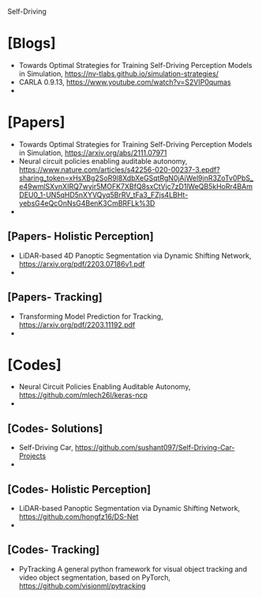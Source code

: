 Self-Driving

# [Blogs]
+ Towards Optimal Strategies for Training Self-Driving Perception Models in Simulation, https://nv-tlabs.github.io/simulation-strategies/
+ CARLA 0.9.13, https://www.youtube.com/watch?v=S2VIP0qumas
+ 

# [Papers]
+ Towards Optimal Strategies for Training Self-Driving Perception Models in Simulation, https://arxiv.org/abs/2111.07971
+ Neural circuit policies enabling auditable autonomy, https://www.nature.com/articles/s42256-020-00237-3.epdf?sharing_token=xHsXBg2SoR9l8XdbXeGSqtRgN0jAjWel9jnR3ZoTv0PbS_e49wmlSXvnXIRQ7wyir5MOFK7XBfQ8sxCtVjc7zD1lWeQB5kHoRr4BAmDEU0_1-UN5qHD5nXYVQyq5BrRV_tFa3_FZjs4LBHt-yebsG4eQcOnNsG4BenK3CmBRFLk%3D
+ 

## [Papers- Holistic Perception] 
+ LiDAR-based 4D Panoptic Segmentation via Dynamic Shifting Network, https://arxiv.org/pdf/2203.07186v1.pdf
+ 


## [Papers- Tracking] 
+ Transforming Model Prediction for Tracking, https://arxiv.org/pdf/2203.11192.pdf
+ 


# [Codes]
+ Neural Circuit Policies Enabling Auditable Autonomy, https://github.com/mlech26l/keras-ncp
+ 

## [Codes- Solutions]
+ Self-Driving Car, https://github.com/sushant097/Self-Driving-Car-Projects
+ 


## [Codes- Holistic Perception]
+ LiDAR-based Panoptic Segmentation via Dynamic Shifting Network, https://github.com/hongfz16/DS-Net
+ 

## [Codes- Tracking] 
+ PyTracking A general python framework for visual object tracking and video object segmentation, based on PyTorch, https://github.com/visionml/pytracking

